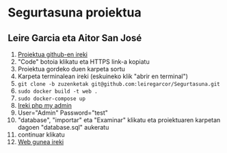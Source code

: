 # Segurtasuna proiektua
## Leire Garcia eta Aitor San José

1. [Proiektua github-en ireki](https://github.com/leiregarcor/Segurtasuna/tree/zuzenketak)
2. "Code" botoia klikatu eta HTTPS link-a kopiatu
3. Proiektua gordeko duen karpeta sortu
4. Karpeta terminalean ireki (eskuineko klik "abrir en terminal")
5. `git clone -b zuzenketak git@github.com:leiregarcor/Segurtasuna.git`
6. `sudo docker build -t web .`
7. `sudo docker-compose up`
8. [Ireki php my admin](http://localhost:8890)
9. User="Admin" Password="test"
10. "database", "importar" eta "Examinar" klikatu eta proiektuaren karpetan dagoen "database.sql" aukeratu
11. continuar klikatu
12. [Web gunea ireki](http://localhost:81/login.php)

